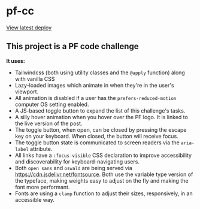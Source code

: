 # pf-cc
[View latest deploy](https://pf-cc.netlify.app/)

## This project is a PF code challenge
**It uses:**
- Tailwindcss (both using utility classes and the `@apply` function) along with vanilla CSS
- Lazy-loaded images which animate in when they're in the user's viewport.
- All animation is disabled if a user has the `prefers-reduced-motion` computer OS setting enabled.
- A JS-based toggle button to expand the list of this challenge's tasks.
- A silly hover animation when you hover over the PF logo. It is linked to the live version of the post.
- The toggle button, when open, can be closed by pressing the escape key on your keyboard. When closed, the button will receive focus.
- The toggle button state is communicated to screen readers via the `aria-label` attribute.
- All links have a `:focus-visible` CSS declaration to improve accessibility and discoverability for keyboard-navigating users.
- Both `open sans` and `oswald` are being served via https://cdn.jsdelivr.net/fontsource. Both use the variable type version of the typeface, making weights easy to adjust on the fly and making the font more performant.
- Fonts are using a `clamp` function to adjust their sizes, responsively, in an accessible way.
